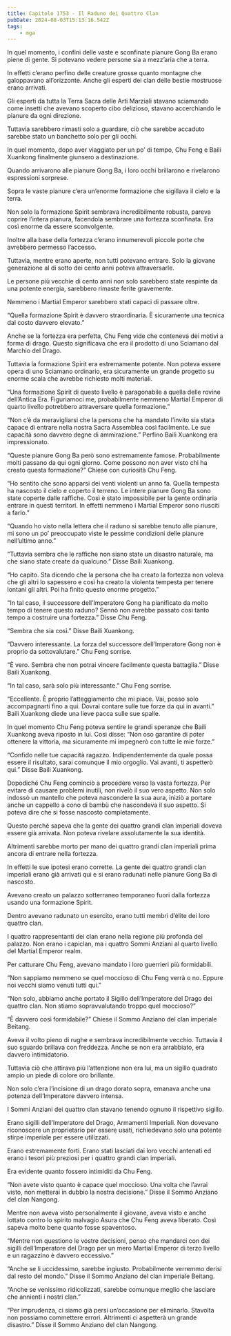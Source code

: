 ```yaml
---
title: Capitolo 1753 - Il Raduno dei Quattro Clan
pubDate: 2024-08-03T15:13:16.542Z
tags:
    - mga
---
```



In quel momento, i confini delle vaste e sconfinate pianure Gong Ba erano piene di gente. Si potevano vedere persone sia a mezz’aria che a terra.


In effetti c’erano perfino delle creature grosse quanto montagne che galoppavano all’orizzonte. Anche gli esperti dei clan delle bestie mostruose erano arrivati.


Gli esperti da tutta la Terra Sacra delle Arti Marziali stavano sciamando come insetti che avevano scoperto cibo delizioso, stavano accerchiando le pianure da ogni direzione.


Tuttavia sarebbero rimasti solo a guardare, ciò che sarebbe accaduto sarebbe stato un banchetto solo per gli occhi.


In quel momento, dopo aver viaggiato per un po’ di tempo, Chu Feng e Baili Xuankong finalmente giunsero a destinazione.


Quando arrivarono alle pianure Gong Ba, i loro occhi brillarono e rivelarono espressioni sorprese.


Sopra le vaste pianure c’era un’enorme formazione che sigillava il cielo e la terra.


Non solo la formazione Spirit sembrava incredibilmente robusta, pareva coprire l’intera pianura, facendola sembrare una fortezza sconfinata. Era così enorme da essere sconvolgente.


Inoltre alla base della fortezza c’erano innumerevoli piccole porte che avrebbero permesso l’accesso.


Tuttavia, mentre erano aperte, non tutti potevano entrare. Solo la giovane generazione al di sotto dei cento anni poteva attraversarle.


Le persone più vecchie di cento anni non solo sarebbero state respinte da una potente energia, sarebbero rimaste ferite gravemente.


Nemmeno i Martial Emperor sarebbero stati capaci di passare oltre.

“Quella formazione Spirit è davvero straordinaria. È sicuramente una tecnica dal costo davvero elevato.”

Anche se la fortezza era perfetta, Chu Feng vide che conteneva dei motivi a forma di drago. Questo significava che era il prodotto di uno Sciamano dal Marchio del Drago.


Tuttavia la formazione Spirit era estremamente potente. Non poteva essere opera di uno Sciamano ordinario, era sicuramente un grande progetto su enorme scala che avrebbe richiesto molti materiali.


“Una formazione Spirit di questo livello è paragonabile a quella delle rovine dell’Antica Era. Figuriamoci me, probabilmente nemmeno Martial Emperor di quarto livello potrebbero attraversare quella formazione.”

“Non c’è da meravigliarsi che la persona che ha mandato l’invito sia stata capace di entrare nella nostra Sacra Assemblea così facilmente. Le sue capacità sono davvero degne di ammirazione.” Perfino Baili Xuankong era impressionato.


“Queste pianure Gong Ba però sono estremamente famose. Probabilmente molti passano da qui ogni giorno. Come possono non aver visto chi ha creato questa formazione?” Chiese con curiosità Chu Feng.


“Ho sentito che sono apparsi dei venti violenti un anno fa. Quella tempesta ha nascosto il cielo e coperto il terreno. Le intere pianure Gong Ba sono state coperte dalle raffiche. Così è stato impossibile per la gente ordinaria entrare in questi territori. In effetti nemmeno i Martial Emperor sono riusciti a farlo.”

“Quando ho visto nella lettera che il raduno si sarebbe tenuto alle pianure, mi sono un po’ preoccupato viste le pessime condizioni delle pianure nell’ultimo anno.”

“Tuttavia sembra che le raffiche non siano state un disastro naturale, ma che siano state create da qualcuno.” Disse Baili Xuankong.


“Ho capito. Sta dicendo che la persona che ha creato la fortezza non voleva che gli altri lo sapessero e così ha creato la violenta tempesta per tenere lontani gli altri. Poi ha finito questo enorme progetto.”


“In tal caso, il successore dell’Imperatore Gong ha pianificato da molto tempo di tenere questo raduno? Sennò non avrebbe passato così tanto tempo a costruire una fortezza.” Disse Chu Feng.


“Sembra che sia così.” Disse Baili Xuankong.


“Davvero interessante. La forza del successore dell’Imperatore Gong non è proprio da sottovalutare.” Chu Feng sorrise.


“È vero. Sembra che non potrai vincere facilmente questa battaglia.” Disse Baili Xuankong.


“In tal caso, sarà solo più interessante.” Chu Feng sorrise.

“Eccellente. È proprio l’atteggiamento che mi piace. Vai, posso solo accompagnarti fino a qui. Dovrai contare sulle tue forze da qui in avanti.” Baili Xuankong diede una lieve pacca sulle sue spalle.


In quel momento Chu Feng poteva sentire le grandi speranze che Baili Xuankong aveva riposto in lui. Così disse: “Non oso garantire di poter ottenere la vittoria, ma sicuramente mi impegnerò con tutte le mie forze.”


“Confido nelle tue capacità ragazzo. Indipendentemente da quale possa essere il risultato, sarai comunque il mio orgoglio. Vai avanti, ti aspetterò qui.” Disse Baili Xuankong.


Dopodiché Chu Feng cominciò a procedere verso la vasta fortezza. Per evitare di causare problemi inutili, non rivelò il suo vero aspetto. Non solo indossò un mantello che poteva nascondere la sua aura, iniziò a portare anche un cappello a cono di bambù che nascondeva il suo aspetto. Si poteva dire che si fosse nascosto completamente.


Questo perché sapeva che la gente dei quattro grandi clan imperiali doveva essere già arrivata. Non poteva rivelare assolutamente la sua identità.


Altrimenti sarebbe morto per mano dei quattro grandi clan imperiali prima ancora di entrare nella fortezza.


In effetti le sue ipotesi erano corrette. La gente dei quattro grandi clan imperiali erano già arrivati qui e si erano radunati nelle pianure Gong Ba di nascosto.


Avevano creato un palazzo sotterraneo temporaneo fuori dalla fortezza usando una formazione Spirit.


Dentro avevano radunato un esercito, erano tutti membri d’élite dei loro quattro clan.


I quattro rappresentanti dei clan erano nella regione più profonda del palazzo. Non erano i capiclan, ma i quattro Sommi Anziani al quarto livello del Martial Emperor realm.


Per catturare Chu Feng, avevano mandato i loro guerrieri più formidabili.


“Non sappiamo nemmeno se quel moccioso di Chu Feng verrà o no. Eppure noi vecchi siamo venuti tutti qui.”


“Non solo, abbiamo anche portato il Sigillo dell’Imperatore del Drago dei quattro clan. Non stiamo sopravvalutando troppo quel moccioso?”


“È davvero così formidabile?” Chiese il Sommo Anziano del clan imperiale Beitang.


Aveva il volto pieno di rughe e sembrava incredibilmente vecchio. Tuttavia il suo sguardo brillava con freddezza. Anche se non era arrabbiato, era davvero intimidatorio.


Tuttavia ciò che attirava più l’attenzione non era lui, ma un sigillo quadrato ampio un piede di colore oro brillante.


Non solo c’era l’incisione di un drago dorato sopra, emanava anche una potenza dell’Imperatore davvero intensa.


I Sommi Anziani dei quattro clan stavano tenendo ognuno il rispettivo sigillo.


Erano sigilli dell’Imperatore del Drago, Armamenti Imperiali. Non dovevano riconoscere un proprietario per essere usati, richiedevano solo una potente stirpe imperiale per essere utilizzati.


Erano estremamente forti. Erano stati lasciati dai loro vecchi antenati ed erano i tesori più preziosi per i quattro grandi clan imperiali.


Era evidente quanto fossero intimiditi da Chu Feng.


“Non avete visto quanto è capace quel moccioso. Una volta che l’avrai visto, non metterai in dubbio la nostra decisione.” Disse il Sommo Anziano del clan Nangong.


Mentre non aveva visto personalmente il giovane, aveva visto e anche lottato contro lo spirito malvagio Asura che Chu Feng aveva liberato. Così sapeva molto bene quanto fosse spaventoso.


“Mentre non questiono le vostre decisioni, penso che mandarci con dei sigilli dell’Imperatore del Drago per un mero Martial Emperor di terzo livello e un ragazzino è davvero eccessivo.”


“Anche se li uccidessimo, sarebbe ingiusto. Probabilmente verremmo derisi dal resto del mondo.” Disse il Sommo Anziano del clan imperiale Beitang.

“Anche se venissimo ridicolizzati, sarebbe comunque meglio che lasciare che annienti i nostri clan.”


“Per imprudenza, ci siamo già persi un’occasione per eliminarlo. Stavolta non possiamo commettere errori. Altrimenti ci aspetterà un grande disastro.” Disse il Sommo Anziano del clan Nangong.



